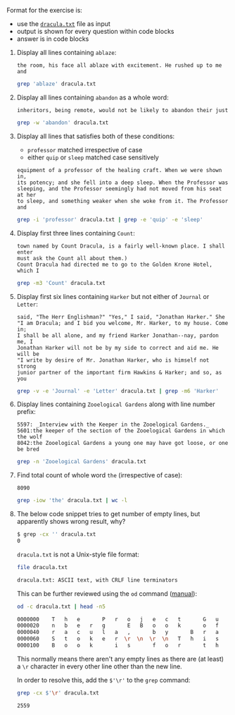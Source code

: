 Format for the exercise is:

- use the [`dracula.txt`](dracula.txt) file as input
- output is shown for every question within code blocks
- answer is in code blocks

1. Display all lines containing `ablaze`:

    ```text
    the room, his face all ablaze with excitement. He rushed up to me and
    ```

    ```bash
    grep 'ablaze' dracula.txt
    ```

1. Display all lines containing `abandon` as a whole word:

    ```text
    inheritors, being remote, would not be likely to abandon their just
    ```

    ```bash
    grep -w 'abandon' dracula.txt
    ```

1. Display all lines that satisfies both of these conditions:

    - `professor` matched irrespective of case
    - either `quip` or `sleep` matched case sensitively

    ```text
    equipment of a professor of the healing craft. When we were shown in,
    its potency; and she fell into a deep sleep. When the Professor was
    sleeping, and the Professor seemingly had not moved from his seat at her
    to sleep, and something weaker when she woke from it. The Professor and
    ```

    ```bash
    grep -i 'professor' dracula.txt | grep -e 'quip' -e 'sleep'
    ```

1. Display first three lines containing `Count`:

    ```text
    town named by Count Dracula, is a fairly well-known place. I shall enter
    must ask the Count all about them.)
    Count Dracula had directed me to go to the Golden Krone Hotel, which I
    ```

    ```bash
    grep -m3 'Count' dracula.txt
    ```

1. Display first six lines containing `Harker` but not either of `Journal` or `Letter`:

    ```text
    said, "The Herr Englishman?" "Yes," I said, "Jonathan Harker." She
    "I am Dracula; and I bid you welcome, Mr. Harker, to my house. Come in;
    I shall be all alone, and my friend Harker Jonathan--nay, pardon me, I
    Jonathan Harker will not be by my side to correct and aid me. He will be
    "I write by desire of Mr. Jonathan Harker, who is himself not strong
    junior partner of the important firm Hawkins & Harker; and so, as you
    ```

    ```bash
    grep -v -e 'Journal' -e 'Letter' dracula.txt | grep -m6 'Harker'
    ```

1. Display lines containing `Zooelogical Gardens` along with line number prefix:

    ```text
    5597: _Interview with the Keeper in the Zooelogical Gardens._
    5601:the keeper of the section of the Zooelogical Gardens in which the wolf
    8042:the Zooelogical Gardens a young one may have got loose, or one be bred
    ```

    ```bash
    grep -n 'Zooelogical Gardens' dracula.txt
    ```

1.  Find total count of whole word `the` (irrespective of case):

    ```text
    8090
    ```

    ```bash
    grep -iow 'the' dracula.txt | wc -l
    ```

1. The below code snippet tries to get number of empty lines, but apparently shows wrong result, why?

    ```bash
    $ grep -cx '' dracula.txt
    0
    ```

    `dracula.txt` is not a Unix-style file format:

    ```bash
    file dracula.txt
    
    dracula.txt: ASCII text, with CRLF line terminators
    ```

    This can be further reviewed using the `od` command ([manual](https://man7.org/linux/man-pages/man1/od.1.html)):

    ```bash
    od -c dracula.txt | head -n5

    0000000    T   h   e       P   r   o   j   e   c   t       G   u   t   e
    0000020    n   b   e   r   g       E   B   o   o   k       o   f       D
    0000040    r   a   c   u   l   a   ,       b   y       B   r   a   m    
    0000060    S   t   o   k   e   r  \r  \n  \r  \n   T   h   i   s       e
    0000100    B   o   o   k       i   s       f   o   r       t   h   e    
    ```

    This normally means there aren't any empty lines as there are (at least) a `\r` character in every other line other than the new line.

    In order to resolve this, add the `$'\r'` to the `grep` command:

    ```bash
    grep -cx $'\r' dracula.txt

    2559
    ```

